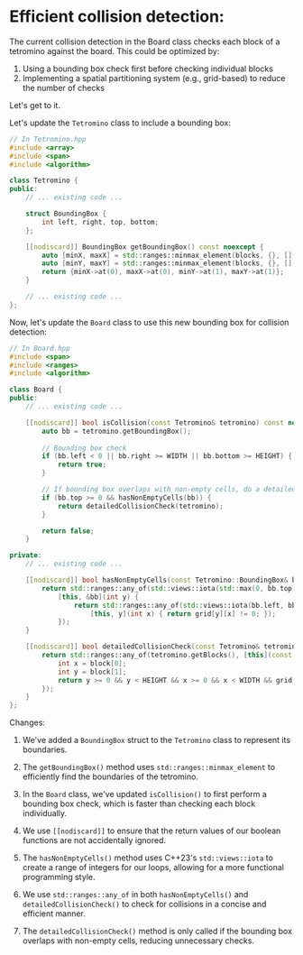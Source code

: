 # Efficient collision detection:
The current collision detection in the Board class checks each block of a tetromino against the board. This could be optimized by:
1. Using a bounding box check first before checking individual blocks
2. Implementing a spatial partitioning system (e.g., grid-based) to reduce the number of checks

Let's get to it. 

Let's update the `Tetromino` class to include a bounding box:

```c++
// In Tetromino.hpp
#include <array>
#include <span>
#include <algorithm>

class Tetromino {
public:
    // ... existing code ...

    struct BoundingBox {
        int left, right, top, bottom;
    };

    [[nodiscard]] BoundingBox getBoundingBox() const noexcept {
        auto [minX, maxX] = std::ranges::minmax_element(blocks, {}, [](const auto& b) { return b[0]; });
        auto [minY, maxY] = std::ranges::minmax_element(blocks, {}, [](const auto& b) { return b[1]; });
        return {minX->at(0), maxX->at(0), minY->at(1), maxY->at(1)};
    }

    // ... existing code ...
};
```

Now, let's update the `Board` class to use this new bounding box for collision detection:

```c++
// In Board.hpp
#include <span>
#include <ranges>
#include <algorithm>

class Board {
public:
    // ... existing code ...

    [[nodiscard]] bool isCollision(const Tetromino& tetromino) const noexcept {
        auto bb = tetromino.getBoundingBox();
        
        // Bounding box check
        if (bb.left < 0 || bb.right >= WIDTH || bb.bottom >= HEIGHT) {
            return true;
        }

        // If bounding box overlaps with non-empty cells, do a detailed check
        if (bb.top >= 0 && hasNonEmptyCells(bb)) {
            return detailedCollisionCheck(tetromino);
        }

        return false;
    }

private:
    // ... existing code ...

    [[nodiscard]] bool hasNonEmptyCells(const Tetromino::BoundingBox& bb) const noexcept {
        return std::ranges::any_of(std::views::iota(std::max(0, bb.top), std::min(HEIGHT, bb.bottom + 1)),
            [this, &bb](int y) {
                return std::ranges::any_of(std::views::iota(bb.left, bb.right + 1),
                    [this, y](int x) { return grid[y][x] != 0; });
            });
    }

    [[nodiscard]] bool detailedCollisionCheck(const Tetromino& tetromino) const noexcept {
        return std::ranges::any_of(tetromino.getBlocks(), [this](const auto& block) {
            int x = block[0];
            int y = block[1];
            return y >= 0 && y < HEIGHT && x >= 0 && x < WIDTH && grid[y][x] != 0;
        });
    }
};
```

Changes: 

1. We've added a `BoundingBox` struct to the `Tetromino` class to represent its boundaries.

2. The `getBoundingBox()` method uses `std::ranges::minmax_element` to efficiently find the boundaries of the tetromino.

3. In the `Board` class, we've updated `isCollision()` to first perform a bounding box check, which is faster than checking each block individually.

4. We use `[[nodiscard]]` to ensure that the return values of our boolean functions are not accidentally ignored.

5. The `hasNonEmptyCells()` method uses C++23's `std::views::iota` to create a range of integers for our loops, allowing for a more functional programming style.

6. We use `std::ranges::any_of` in both `hasNonEmptyCells()` and `detailedCollisionCheck()` to check for collisions in a concise and efficient manner.

7. The `detailedCollisionCheck()` method is only called if the bounding box overlaps with non-empty cells, reducing unnecessary checks.

